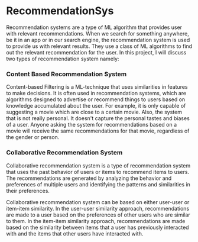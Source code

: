 # RecommendationSys

Recommendation systems are a type of ML algorithm that provides user with relevant recommendations. When we search for something anywhere, be it in an app or in our search engine, the recommendation system is used to provide us with relevant results. They use a class of ML algorithms to find out the relevant recommendation for the user. In this project, I will discuss two types of recommendation system namely:

###  Content Based Recommendation System 

Content-based Filtering is a ML-technique that uses similarities in features to make decisions. It is often used in recommendation systems, which are algorithms designed to advertise or recommend things to users based on knowledge accumulated about the user. For example, it is only capable of suggesting a movie which are close to a certain movie.
Also, the system that is not really personal. It doesn't capture the personal tastes and biases of a user. Anyone asking the system for recommendations based on a movie will receive the same recommendations for that movie, regardless of the gender or person.


###  Collaborative Recommendation System 

Collaborative recommendation system is a type of recommendation system that uses the past behavior of users or items to recommend items to users. The recommendations are generated by analyzing the behavior and preferences of multiple users and identifying the patterns and similarities in their preferences.

Collaborative recommendation system can be based on either user-user or item-item similarity. In the user-user similarity approach, recommendations are made to a user based on the preferences of other users who are similar to them. In the item-item similarity approach, recommendations are made based on the similarity between items that a user has previously interacted with and the items that other users have interacted with.
